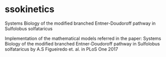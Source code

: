 # ssokinetics
Systems Biology of the modified branched Entner-Doudoroff pathway in Sulfolobus solfataricus

Implementation of the mathematical models referred in the paper:
Systems Biology of the modified branched Entner-Doudoroff pathway in Sulfolobus solfataricus
by A.S Figueiredo et. al.
in PLoS One 2017

